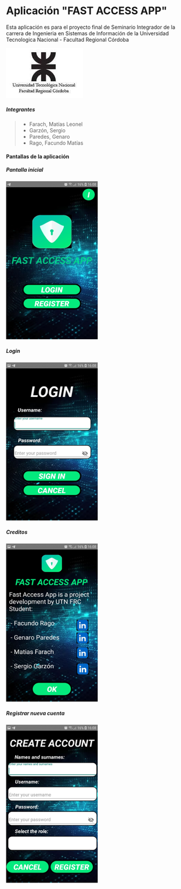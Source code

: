  # Aplicación "FAST ACCESS APP"

Esta aplicación es para el proyecto final de Seminario Integrador de la carrera de Ingenieria en Sistemas de Información de la Universidad Tecnologica Nacional - Facultad Regional Córdoba

<img src="./Photos/utnfrc.png" alt="UTN FRC" />


##### **Integrantes**
> * Farach, Matías Leonel
> * Garzón, Sergio
> * Paredes, Genaro
> * Rago, Facundo Matías

#### Pantallas de la aplicación

##### Pantalla inicial

<img src="./Photos/Main.png" alt="Main screen" width="250px" height="430px"/>

##### Login

<img src="./Photos/Login.png" alt="Login screen" width="250px" height="430px"/>

##### Creditos

<img src="./Photos/Credits.png" alt="Credits screen" width="250px" height="430px"/>

##### Registrar nueva cuenta

<img src="./Photos/Register.png" alt="Create account" width="250px" height="430px"/>





